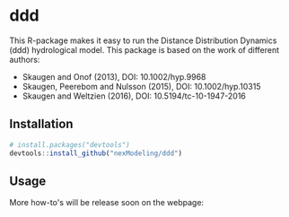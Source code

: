 # ddd

This R-package makes it easy to run the Distance Distribution Dynamics (ddd) hydrological model.
This package is based on the work of different authors:
   - Skaugen and Onof (2013), DOI: 10.1002/hyp.9968
   - Skaugen, Peerebom and Nulsson (2015), DOI: 10.1002/hyp.10315
   - Skaugen and Weltzien (2016), DOI: 10.5194/tc-10-1947-2016

## Installation

```R
# install.packages("devtools")
devtools::install_github("nexModeling/ddd")
```

## Usage

More how-to's will be release soon on the webpage: 
